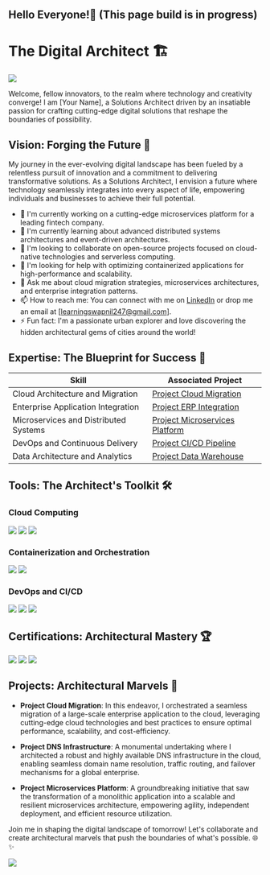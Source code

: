 ## Hello Everyone!👋 (This page build is in progress)
# The Digital Architect 🏗️

<a href="https://www.linkedin.com/in/swapniltiwaridelhi"><img src="https://img.shields.io/badge/-LinkedIn-0072b1?&style=for-the-badge&logo=linkedin&logoColor=white" /></a>

Welcome, fellow innovators, to the realm where technology and creativity converge! I am [Your Name], a Solutions Architect driven by an insatiable passion for crafting cutting-edge digital solutions that reshape the boundaries of possibility.

## Vision: Forging the Future 🔮

My journey in the ever-evolving digital landscape has been fueled by a relentless pursuit of innovation and a commitment to delivering transformative solutions. As a Solutions Architect, I envision a future where technology seamlessly integrates into every aspect of life, empowering individuals and businesses to achieve their full potential.

- 🔭 I'm currently working on a cutting-edge microservices platform for a leading fintech company.
- 🌱 I'm currently learning about advanced distributed systems architectures and event-driven architectures.
- 👯 I'm looking to collaborate on open-source projects focused on cloud-native technologies and serverless computing.
- 🤔 I'm looking for help with optimizing containerized applications for high-performance and scalability.
- 💬 Ask me about cloud migration strategies, microservices architectures, and enterprise integration patterns.
- 📫 How to reach me: You can connect with me on <a href="https://www.linkedin.com/in/swapniltiwaridelhi">LinkedIn</a> or drop me an email at [learningswapnil247@gmail.com].
- ⚡ Fun fact: I'm a passionate urban explorer and love discovering the hidden architectural gems of cities around the world!

## Expertise: The Blueprint for Success 📐

| Skill                                         | Associated Project         |
|-----------------------------------------------|----------------------------|
| Cloud Architecture and Migration              | <a href="https://google.com">Project Cloud Migration</a>|
| Enterprise Application Integration             | <a href="https://google.com">Project ERP Integration</a>|
| Microservices and Distributed Systems         | <a href="https://google.com">Project Microservices Platform</a>|
| DevOps and Continuous Delivery                | <a href="https://google.com">Project CI/CD Pipeline</a>|
| Data Architecture and Analytics               | <a href="https://google.com">Project Data Warehouse</a>|

## Tools: The Architect's Toolkit 🛠️

### Cloud Computing
<div>
    <img src="https://img.shields.io/badge/-AWS-FF9900?&style=for-the-badge&logo=Amazon AWS&logoColor=white" />
    <img src="https://img.shields.io/badge/-Azure-0078D4?&style=for-the-badge&logo=Microsoft Azure&logoColor=white" />
    <img src="https://img.shields.io/badge/-Google_Cloud-4285F4?&style=for-the-badge&logo=Google Cloud&logoColor=white" />
</div>

### Containerization and Orchestration
<div>
    <img src="https://img.shields.io/badge/-Docker-2496ED?style=for-the-badge&logo=Docker&logoColor=white&label=" />
    <img src="https://img.shields.io/badge/-Kubernetes-326CE5?style=for-the-badge&logo=Kubernetes&logoColor=white&label=" />
</div>

### DevOps and CI/CD
<div>
    <img src="https://img.shields.io/badge/-Jenkins-D24939?&style=for-the-badge&logo=Jenkins&logoColor=white" />
    <img src="https://img.shields.io/badge/-GitLab-FC6D26?&style=for-the-badge&logo=GitLab&logoColor=white" />
    <img src="https://img.shields.io/badge/-Terraform-7B42BC?&style=for-the-badge&logo=Terraform&logoColor=white" />
</div>

## Certifications: Architectural Mastery 🏆

<div>
<img src="https://img.shields.io/badge/-AWS_Certified_Solutions_Architect-FF9900?&style=for-the-badge&logo=Amazon AWS&logoColor=white" />
<img src="https://img.shields.io/badge/-Azure_Solutions_Architect-0078D4?&style=for-the-badge&logo=Microsoft Azure&logoColor=white" />
<img src="https://img.shields.io/badge/-Google_Cloud_Professional_Architect-4285F4?&style=for-the-badge&logo=Google Cloud&logoColor=white" />
</div>

## Projects: Architectural Marvels 🏡

- **Project Cloud Migration**: In this endeavor, I orchestrated a seamless migration of a large-scale enterprise application to the cloud, leveraging cutting-edge cloud technologies and best practices to ensure optimal performance, scalability, and cost-efficiency.

- **Project DNS Infrastructure**: A monumental undertaking where I architected a robust and highly available DNS infrastructure in the cloud, enabling seamless domain name resolution, traffic routing, and failover mechanisms for a global enterprise.

- **Project Microservices Platform**: A groundbreaking initiative that saw the transformation of a monolithic application into a scalable and resilient microservices architecture, empowering agility, independent deployment, and efficient resource utilization.

Join me in shaping the digital landscape of tomorrow! Let's collaborate and create architectural marvels that push the boundaries of what's possible. 🌐✨

<a href="https://www.linkedin.com/in/swapniltiwaridelhi/"><img src="https://img.shields.io/badge/-Let's_Connect-0072b1?&style=for-the-badge&logo=linkedin&logoColor=white" /></a>
<!--
Here are some ideas to get you started:

- 🔭 I’m currently working on ...
- 🌱 I’m currently learning ...
- 👯 I’m looking to collaborate on ...
- 🤔 I’m looking for help with ...
- 💬 Ask me about ...
- 📫 How to reach me: ...
- 😄 Pronouns: ...
- ⚡ Fun fact: ...
-->

